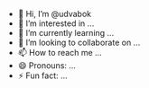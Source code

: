- 👋 Hi, I’m @udvabok
- 👀 I’m interested in ...
- 🌱 I’m currently learning ...
- 💞️ I’m looking to collaborate on ...
- 📫 How to reach me ...
- 😄 Pronouns: ...
- ⚡ Fun fact: ...

<!---
udvabok/udvabok is a ✨ special ✨ repository because its `README.md` (this file) appears on your GitHub profile.
You can click the Preview link to take a look at your changes.
--->
